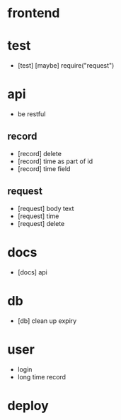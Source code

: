 # frontend
# test
- [test] [maybe] require("request")
# api
- be restful
## record
- [record] delete
- [record] time as part of id
- [record] time field
## request
- [request] body text
- [request] time
- [request] delete
# docs
- [docs] api
# db
- [db] clean up expiry
# user
- login
- long time record
# deploy
